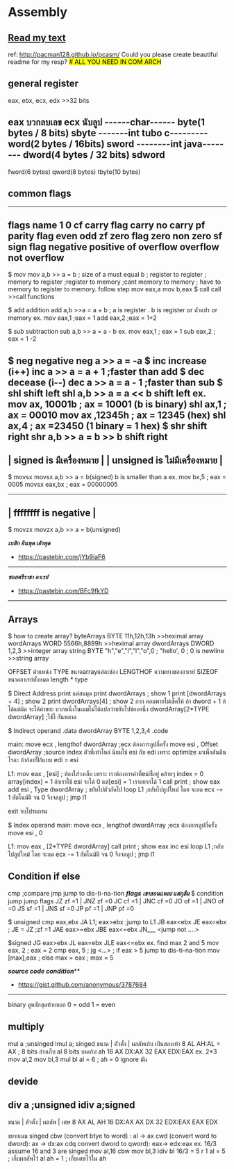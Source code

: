 # Assembly
## [Read my text](https://github.com/itsmebabysmiley/Assembly/blob/master/text)
ref:
http://pacman128.github.io/pcasm/
Could you please create beautiful readme for my resp?
<mark># ALL YOU NEED IN COM ARCH </mark>
## general register
eax, ebx, ecx, edx  >>32 bits

eax บวกลบเลข
ecx นับลูป
------char------
byte(1 bytes / 8 bits)
sbyte
-------int tubo c---------
word(2 bytes / 16bits)
sword
--------int java--------
dword(4 bytes / 32 bits)
sdword
------------------------------
fword(6 bytes)
qword(8 bytes)
tbyte(10 bytes)

## common flags
-----------------------------------------
flags     name        1         0
cf    carry flag    carry     no carry
pf    parity flag   even      odd
zf    zero flag     zero      non zero
sf    sign flag     negative  positive
of    overflow      overflow  not overflow
-------------------------------------------
$ mov
mov a,b >> a = b  ; size of a must equal b
                  ; register to register
                  ; memory to register
                  ;register to memory
                  ;cant memory to memory ; have to memory to register to memory. follow step
                    mov eax,a
                    mov b,eax
$ call
call    >>call functions

$ add addition
add a,b >>a = a + b ; a is register . b is register or ตัวแปร or memory
ex.
  mov eax,1 ;eax = 1
  add eax,2 ;eax = 1+2

$ sub subtraction
sub a,b >> a = a - b
ex.
  mov eax,1 ; eax = 1
  sub eax,2 ; eax = 1 -2
  
$ neg negative
neg a >> a = -a
$ inc increase (i++)
inc a >> a = a + 1  ;faster than add
$ dec decease (i--)
dec a >> a = a - 1  ;faster than sub
$ shl shift left
shl a,b >> a = a << b shift left
ex.
  mov ax, 10001b  ; ax = 10001 (b is binary)
  shl ax,1        ; ax = 00010
  mov ax ,12345h  ; ax = 12345 (hex)
  shl ax,4        ; ax =23450 (1 binary = 1 hex)
$ shr shift right
shr a,b >> a = b >> b shift right
--------------------------------
| signed is มีเครื่องหมาย          |
| unsigned is ไม่มีเครื่องหมาย      |
--------------------------------
$ movsx
movsx a,b >> a = b(signed) b is smaller than a
ex.
  mov bx,5 ; eax = 0005
  movsx eax,bx  ; eax = 00000005
  
---------------------------
| ffffffff is negative    |
---------------------------

$ movzx
movzx a,b >> a = b(unsigned)

***********เบสิก อินพุด เอ้าพุด***********
*   https://pastebin.com/jYb9iaF6   
*************************************
***********ซอสศรีราชา อาเรย์***********
* https://pastebin.com/BFc9fkYD     
************************************

## Arrays
$ how to create array?
byteArrays BYTE  11h,12h,13h  >>heximal array
wordArrays WORD  5566h,8899h  >>heximal array
dwordArrays DWORD 1,2,3       >>integer array
string BYTE "h","e","l","l","o",0 ; "hello', 0 ; 0 is newline  >>string array

OFFSET ตำแหน่ง
TYPE ขนาดarrayแต่ละช่อง
LENGTHOF ความยางของอาเรย์
SIZEOF ขนาดอาเรย์ทั้งหมด length * type

$ Direct Address
print แค่สมมุด
print dwordArrays ; show 1
print [dwordArrays + 4] ; show 2
print dwordArrays[4] ; show 2
กาก คอมพายไม่เช็คให้ ถ้า dword + 1 ก้ได้แต่ผิด จะได้ค่าขยะ บวกหนึ่งในเมมไม่ได้แปลว่าขยับไปช่องหนึ่ง
dwordArray[2*TYPE dwordArray] ;ใช้งี้ กันพลาด

$ Indirect operand
.data
  dwordArray BYTE 1,2,3,4
.code
 
 main:
  move ecx , lengthof dwordArray    ;ecx ต้องการลูปกี่ครั้ง
  move esi , Offset dwordArray      ;source index ตัวที่เท่าไหล่ นิยมใช่ esi กับ edi เพราะ optimize มาเพื่อส้นตีนไรอะ ถ้าก้อปปี้ก้แบบ edi = esi 
  
 L1:
  mov eax , [esi] ; ต้องใส่วงเล็บ เพราะ เราต้องการค่าที่esiชี้อยู่ คล้ายๆ index = 0 array[index] = 1 ถ้าเราใช้ esi จะได้ 0 แต่[esi] = 1 เราอยากได้ 1
  call print      ; show eax
  add esi , Type dwordArray   ; ขยับไปตัวถัดไป
  loop L1 ;กลับไปลูปใหม่่ โดย จะลด ecx -= 1 อัตโนมัติ จน 0 จึงจลลูป ; jmp l1
  
  exit จบโปรแกรม
  
$ Index operand
main:
  move ecx , lengthof dwordArray    ;ecx ต้องการลูปกี่ครั้ง
  move esi , 0       
  
 L1:
  mov eax , [2*TYPE dwordArray]
  call print      ; show eax
  inc esi
  loop L1 ;กลับไปลูปใหม่่ โดย จะลด ecx -= 1 อัตโนมัติ จน 0 จึงจลลูป ; jmp l1

## Condition if else
  cmp ;compare
  jmp jump to dis-ti-na-tion
  *****flags เขาสอนแหละ แต่กุลืม*****
  $ condition jump
  jump flags
  JZ zf =1    | JNZ zf =0
  JC cf =1    | JNC cf =0
  JO of =1    | JNO of =0
  JS sf =1    | JNS sf =0
  JP pf =1    | JNP pf =0
  
  $ unsigned
  cmp eax,ebx
  JA L1; eax>ebx ;jump to L1
  JB eax<ebx
  JE eax=ebx ; JE = JZ ;zf =1
  JAE eax>=ebx
  JBE eax<=ebx
  JN___ <jump not ....>
  
  $signed
  JG eax>ebx
  JL eax<ebx
  JE eax = ebx
  JGE eax>=ebx
  JLE eax<=ebx
  ex. find max 2 and 5
    mov eax, 2        ; eax = 2
    cmp eax, 5        ;
    jg  <...>         ; if eax > 5  jump to dis-ti-na-tion
    mov [max],eax  ; else max = eax ; max = 5
    
***********source code condition*************
*  https://gist.github.com/anonymous/3787684
*********************************************
  
  binary ดูหลักสุดท้ายบอก 0 = odd 1 = even
 
## multiply
  mul a ;unsinged
  imul a; singed
  ขนาด | ตัวตั้ง | ผลลัพเก้บ เป้นสองเท่า
    8     AL      AH:AL  = AX ; 8 bits ล่างเก็บ al 8 bits บนเก้บ ah
    16    AX      DX:AX
    32    EAX     EDX:EAX
   ex. 2*3
      mov al,2
      mov bl,3
      mul bl
            al = 6 ; ah = 0 ignore มัน
## devide
  div a ;unsigned
  idiv a;signed
  -------------------------------
   ขนาด | ตัวตั้ง | ผลลัพ  | เศษ
    8     AX      AL       AH 
    16    DX:AX   AX       DX
    32    EDX:EAX EAX      EDX     
  
  ขยายเมม singed
  cbw (convert btye to word) : al -> ax
  cwd (convert word to dword): ax -> dx:ax
  cdq convert dword to qword): eax-> edx:eax
  ex. 16/3 assume 16 and 3 are singed
    mov al,16
    cbw
    mov bl,3
    idiv bl       16/3 = 5 r 1
        al = 5 ; เก็บผลลัพไว้ al
        ah = 1 ; เก็บเศษไว้ใน ah
